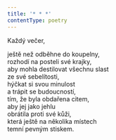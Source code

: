 ```yaml
---
title: '* * *'
contentType: poetry
---
```


<section>

Každý večer,

ještě než odběhne do koupelny,  
rozhodí na posteli své krajky,  
aby mohla destilovat všechnu slast  
ze své sebelítosti,  
hýčkat si svou minulost  
a trápit se budoucností,  
tím, že byla obdařena citem,  
aby jej jako jehlu  
obrátila proti své kůži,  
která ještě na několika místech  
temní pevným stiskem.

</section>
